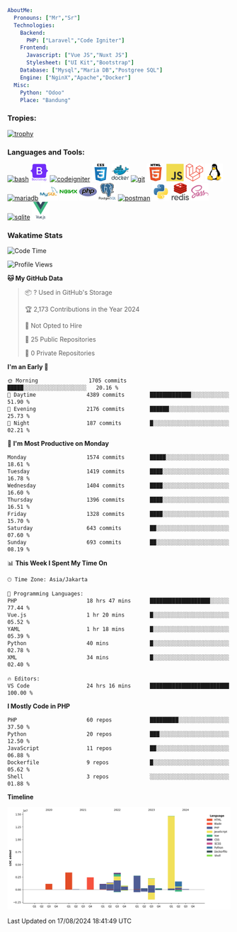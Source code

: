 ```yaml
AboutMe:
  Pronouns: ["Mr","Sr"]
  Technologies:
    Backend:
      PHP: ["Laravel","Code Igniter"]
    Frontend:
      Javascript: ["Vue JS","Nuxt JS"]
      Stylesheet: ["UI Kit","Bootstrap"]
    Database: ["Mysql","Maria DB","Postgree SQL"]
    Engine: ["NginX","Apache","Docker"]
  Misc:
    Python: "Odoo"
    Place: "Bandung"
```
### Tropies:

[![trophy](https://github-profile-trophy.vercel.app/?username=vheins&rank=-C,-B)](https://github.com/vheins)

### Languages and Tools:

[<img src="https://www.vectorlogo.zone/logos/gnu_bash/gnu_bash-icon.svg" alt="bash" width="40" height="40"/>](https://www.gnu.org/software/bash/)
[<img src="https://raw.githubusercontent.com/devicons/devicon/master/icons/bootstrap/bootstrap-plain-wordmark.svg" alt="bootstrap" width="40" height="40"/>](https://getbootstrap.com)
[<img src="https://cdn.worldvectorlogo.com/logos/codeigniter.svg" alt="codeigniter" width="40" height="40"/>](https://codeigniter.com)
[<img src="https://raw.githubusercontent.com/devicons/devicon/master/icons/css3/css3-original-wordmark.svg" alt="css3" width="40" height="40"/>](https://www.w3schools.com/css/)
[<img src="https://raw.githubusercontent.com/devicons/devicon/master/icons/docker/docker-original-wordmark.svg" alt="docker" width="40" height="40"/>](https://www.docker.com/)
[<img src="https://www.vectorlogo.zone/logos/git-scm/git-scm-icon.svg" alt="git" width="40" height="40"/>](https://git-scm.com/)
[<img src="https://raw.githubusercontent.com/devicons/devicon/master/icons/html5/html5-original-wordmark.svg" alt="html5" width="40" height="40"/>](https://www.w3.org/html/)
[<img src="https://raw.githubusercontent.com/devicons/devicon/master/icons/javascript/javascript-original.svg" alt="javascript" width="40" height="40"/>](https://developer.mozilla.org/en-US/docs/Web/JavaScript)
[<img src="https://raw.githubusercontent.com/devicons/devicon/master/icons/laravel/laravel-original.svg" alt="laravel" width="40" height="40"/>](https://laravel.com/)
[<img src="https://raw.githubusercontent.com/devicons/devicon/master/icons/linux/linux-original.svg" alt="linux" width="40" height="40"/>](https://www.linux.org/)
[<img src="https://www.vectorlogo.zone/logos/mariadb/mariadb-icon.svg" alt="mariadb" width="40" height="40"/>](https://mariadb.org/)
[<img src="https://raw.githubusercontent.com/devicons/devicon/master/icons/mysql/mysql-original-wordmark.svg" alt="mysql" width="40" height="40"/>](https://www.mysql.com/)
[<img src="https://raw.githubusercontent.com/devicons/devicon/master/icons/nginx/nginx-original.svg" alt="nginx" width="40" height="40"/>](https://www.nginx.com)
[<img src="https://raw.githubusercontent.com/devicons/devicon/master/icons/php/php-original.svg" alt="php" width="40" height="40"/>](https://www.php.net)
[<img src="https://raw.githubusercontent.com/devicons/devicon/master/icons/postgresql/postgresql-original-wordmark.svg" alt="postgresql" width="40" height="40"/>](https://www.postgresql.org)
[<img src="https://www.vectorlogo.zone/logos/getpostman/getpostman-icon.svg" alt="postman" width="40" height="40"/>](https://postman.com)
[<img src="https://raw.githubusercontent.com/devicons/devicon/master/icons/python/python-original.svg" alt="python" width="40" height="40"/>](https://www.python.org)
[<img src="https://raw.githubusercontent.com/devicons/devicon/master/icons/redis/redis-original-wordmark.svg" alt="redis" width="40" height="40"/>](https://redis.io)
[<img src="https://raw.githubusercontent.com/devicons/devicon/master/icons/sass/sass-original.svg" alt="sass" width="40" height="40"/>](https://sass-lang.com)
[<img src="https://www.vectorlogo.zone/logos/sqlite/sqlite-icon.svg" alt="sqlite" width="40" height="40"/>](https://www.sqlite.org/)
[<img src="https://raw.githubusercontent.com/devicons/devicon/master/icons/vuejs/vuejs-original-wordmark.svg" alt="vuejs" width="40" height="40"/>](https://vuejs.org/)

### Wakatime Stats

<!--START_SECTION:waka-->
![Code Time](http://img.shields.io/badge/Code%20Time-1%2C769%20hrs%2022%20mins-blue)

![Profile Views](http://img.shields.io/badge/Profile%20Views-1-blue)

**🐱 My GitHub Data** 

> 📦 ? Used in GitHub's Storage 
 > 
> 🏆 2,173 Contributions in the Year 2024
 > 
> 🚫 Not Opted to Hire
 > 
> 📜 25 Public Repositories 
 > 
> 🔑 0 Private Repositories 
 > 
**I'm an Early 🐤** 

```text
🌞 Morning                1705 commits        █████░░░░░░░░░░░░░░░░░░░░   20.16 % 
🌆 Daytime                4389 commits        █████████████░░░░░░░░░░░░   51.90 % 
🌃 Evening                2176 commits        ██████░░░░░░░░░░░░░░░░░░░   25.73 % 
🌙 Night                  187 commits         █░░░░░░░░░░░░░░░░░░░░░░░░   02.21 % 
```
📅 **I'm Most Productive on Monday** 

```text
Monday                   1574 commits        █████░░░░░░░░░░░░░░░░░░░░   18.61 % 
Tuesday                  1419 commits        ████░░░░░░░░░░░░░░░░░░░░░   16.78 % 
Wednesday                1404 commits        ████░░░░░░░░░░░░░░░░░░░░░   16.60 % 
Thursday                 1396 commits        ████░░░░░░░░░░░░░░░░░░░░░   16.51 % 
Friday                   1328 commits        ████░░░░░░░░░░░░░░░░░░░░░   15.70 % 
Saturday                 643 commits         ██░░░░░░░░░░░░░░░░░░░░░░░   07.60 % 
Sunday                   693 commits         ██░░░░░░░░░░░░░░░░░░░░░░░   08.19 % 
```


📊 **This Week I Spent My Time On** 

```text
🕑︎ Time Zone: Asia/Jakarta

💬 Programming Languages: 
PHP                      18 hrs 47 mins      ███████████████████░░░░░░   77.44 % 
Vue.js                   1 hr 20 mins        █░░░░░░░░░░░░░░░░░░░░░░░░   05.52 % 
YAML                     1 hr 18 mins        █░░░░░░░░░░░░░░░░░░░░░░░░   05.39 % 
Python                   40 mins             █░░░░░░░░░░░░░░░░░░░░░░░░   02.78 % 
XML                      34 mins             █░░░░░░░░░░░░░░░░░░░░░░░░   02.40 % 

🔥 Editors: 
VS Code                  24 hrs 16 mins      █████████████████████████   100.00 % 
```

**I Mostly Code in PHP** 

```text
PHP                      60 repos            █████████░░░░░░░░░░░░░░░░   37.50 % 
Python                   20 repos            ███░░░░░░░░░░░░░░░░░░░░░░   12.50 % 
JavaScript               11 repos            ██░░░░░░░░░░░░░░░░░░░░░░░   06.88 % 
Dockerfile               9 repos             █░░░░░░░░░░░░░░░░░░░░░░░░   05.62 % 
Shell                    3 repos             ░░░░░░░░░░░░░░░░░░░░░░░░░   01.88 % 
```



**Timeline**

![Lines of Code chart](https://raw.githubusercontent.com/vheins/vheins/main/assets/bar_graph.png)


 Last Updated on 17/08/2024 18:41:49 UTC
<!--END_SECTION:waka-->
